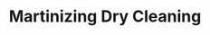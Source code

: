 ---
title: "Martinizing Dry Cleaning"
url: /miraflores/martinizing-dry-cleaning/
shop: lavandería
---